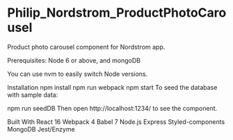 # Philip_Nordstrom_ProductPhotoCarousel
Product photo carousel component for Nordstrom app.


Prerequisites: Node 6 or above, and mongoDB

You can use nvm to easily switch Node versions.

Installation
npm install
npm run webpack
npm start
To seed the database with sample data:

npm run seedDB
Then open http://localhost:1234/ to see the component.

Built With
React 16
Webpack 4
Babel 7
Node.js
Express
Styled-components
MongoDB
Jest/Enzyme
